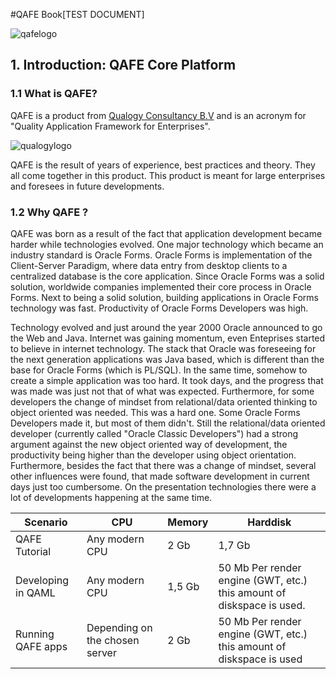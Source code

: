 #QAFE Book[TEST DOCUMENT]

![qafelogo](http://www.qafe.com/wp-content/themes/qafe2013/img/logo.png) 

## 1. Introduction: QAFE Core Platform

### 1.1 What is QAFE?
QAFE is a product from [Qualogy Consultancy B.V](http://www.qualogy.com) and is an acronym for "Quality Application Framework for Enterprises". 

![qualogylogo](http://www.qualogy.com/wp-content/themes/qua/images/q_logo.png)

QAFE is the result of years of experience, best practices and theory. They all come together in this product. This product is meant for large enterprises and foresees in future developments.

### 1.2 Why QAFE ?
QAFE was born as a result of the fact that application development became harder while technologies evolved. 
One major technology which became an industry standard is Oracle Forms. Oracle Forms is implementation of the Client-Server Paradigm, where data entry from desktop clients to a centralized database is the core application. 
Since Oracle Forms was a solid solution, worldwide companies implemented their core process in Oracle Forms. Next to being a solid solution, building applications in Oracle Forms technology was fast. Productivity of Oracle Forms Developers was high. 

Technology evolved and just around the year 2000 Oracle announced to go the Web and Java. Internet was gaining momentum, even Enteprises started to believe in internet technology. The stack that Oracle was foreseeing for the next generation applications was Java based, which is different than the base for Oracle Forms (which is PL/SQL). 
In the same time, somehow to create a simple application was too hard. It took days, and the progress that was made was just not that of what was expected. Furthermore, for some developers the change of mindset from relational/data oriented thinking to object oriented was needed. This was a hard one. Some Oracle Forms Developers made it, but most of them didn't. Still the relational/data oriented developer (currently called "Oracle Classic Developers") had a strong argument against the new object oriented way of development, the productivity being higher than the developer using object orientation. 
Furthermore, besides the fact that there was a change of mindset, several other influences were found, that made software development in current days just too cumbersome. On the presentation technologies there were a lot of developments happening at the same time. 


| Scenario      | CPU  | Memory  |Harddisk |
|---------------|------|---------|---------|
| QAFE Tutorial | Any modern CPU| 2 Gb |1,7 Gb |
| Developing in QAML| Any modern CPU | 1,5 Gb |50 Mb Per render engine (GWT, etc.) this amount of diskspace is used. |
| Running QAFE apps | Depending on the chosen server | 2 Gb | 50 Mb Per render engine (GWT, etc.) this amount of diskspace is used |



